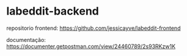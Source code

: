 # labeddit-backend


repositorio frontend:
https://github.com/jessicayve/labeddit-frontend

documentação:
https://documenter.getpostman.com/view/24460789/2s93RKzw1K
